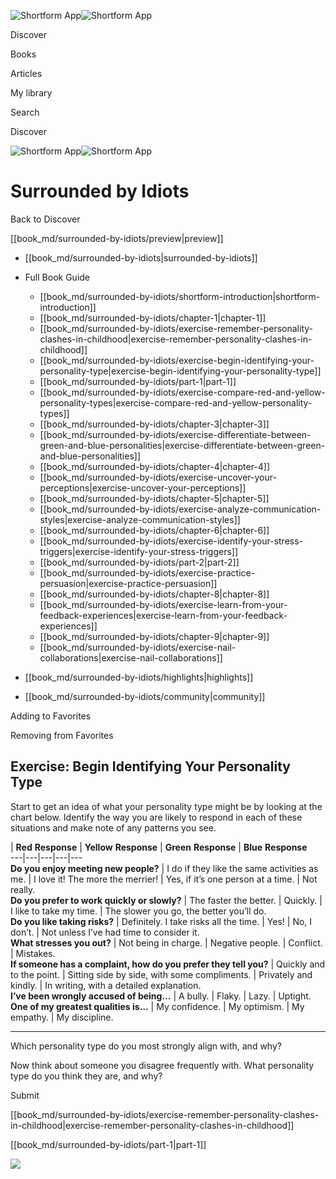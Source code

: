 ![Shortform App](/img/logo.36a2399e.svg)![Shortform App](/img/logo-dark.70c1b072.svg)

Discover

Books

Articles

My library

Search

Discover

![Shortform App](/img/logo.36a2399e.svg)![Shortform App](/img/logo-dark.70c1b072.svg)

# Surrounded by Idiots

Back to Discover

[[book_md/surrounded-by-idiots/preview|preview]]

  * [[book_md/surrounded-by-idiots|surrounded-by-idiots]]
  * Full Book Guide

    * [[book_md/surrounded-by-idiots/shortform-introduction|shortform-introduction]]
    * [[book_md/surrounded-by-idiots/chapter-1|chapter-1]]
    * [[book_md/surrounded-by-idiots/exercise-remember-personality-clashes-in-childhood|exercise-remember-personality-clashes-in-childhood]]
    * [[book_md/surrounded-by-idiots/exercise-begin-identifying-your-personality-type|exercise-begin-identifying-your-personality-type]]
    * [[book_md/surrounded-by-idiots/part-1|part-1]]
    * [[book_md/surrounded-by-idiots/exercise-compare-red-and-yellow-personality-types|exercise-compare-red-and-yellow-personality-types]]
    * [[book_md/surrounded-by-idiots/chapter-3|chapter-3]]
    * [[book_md/surrounded-by-idiots/exercise-differentiate-between-green-and-blue-personalities|exercise-differentiate-between-green-and-blue-personalities]]
    * [[book_md/surrounded-by-idiots/chapter-4|chapter-4]]
    * [[book_md/surrounded-by-idiots/exercise-uncover-your-perceptions|exercise-uncover-your-perceptions]]
    * [[book_md/surrounded-by-idiots/chapter-5|chapter-5]]
    * [[book_md/surrounded-by-idiots/exercise-analyze-communication-styles|exercise-analyze-communication-styles]]
    * [[book_md/surrounded-by-idiots/chapter-6|chapter-6]]
    * [[book_md/surrounded-by-idiots/exercise-identify-your-stress-triggers|exercise-identify-your-stress-triggers]]
    * [[book_md/surrounded-by-idiots/part-2|part-2]]
    * [[book_md/surrounded-by-idiots/exercise-practice-persuasion|exercise-practice-persuasion]]
    * [[book_md/surrounded-by-idiots/chapter-8|chapter-8]]
    * [[book_md/surrounded-by-idiots/exercise-learn-from-your-feedback-experiences|exercise-learn-from-your-feedback-experiences]]
    * [[book_md/surrounded-by-idiots/chapter-9|chapter-9]]
    * [[book_md/surrounded-by-idiots/exercise-nail-collaborations|exercise-nail-collaborations]]
  * [[book_md/surrounded-by-idiots/highlights|highlights]]
  * [[book_md/surrounded-by-idiots/community|community]]



Adding to Favorites 

Removing from Favorites 

## Exercise: Begin Identifying Your Personality Type

Start to get an idea of what your personality type might be by looking at the chart below. Identify the way you are likely to respond in each of these situations and make note of any patterns you see.   
  


|  **Red** **Response** |  **Yellow** **Response** |  **Green** **Response** |  **Blue** **Response**  
---|---|---|---|---  
**Do you enjoy meeting new people?** |  I do if they like the same activities as me.  |  I love it! The more the merrier!  |  Yes, if it’s one person at a time.  |  Not really.   
**Do you prefer to work quickly or slowly?** |  The faster the better.  |  Quickly.  |  I like to take my time.  |  The slower you go, the better you’ll do.   
**Do you like taking risks?** |  Definitely. I take risks all the time.  |  Yes!  |  No, I don’t.  |  Not unless I’ve had time to consider it.   
**What stresses you out?** |  Not being in charge.  |  Negative people.  |  Conflict.  |  Mistakes.   
**If someone has a complaint, how do you prefer they tell you?** |  Quickly and to the point.  |  Sitting side by side, with some compliments.  |  Privately and kindly.  |  In writing, with a detailed explanation.   
**I’ve been wrongly accused of being…** |  A bully.  |  Flaky.  |  Lazy.  |  Uptight.   
**One of my greatest qualities is…** |  My confidence.  |  My optimism.  |  My empathy.  |  My discipline.   
  
* * *

Which personality type do you most strongly align with, and why?

Now think about someone you disagree frequently with. What personality type do you think they are, and why?

Submit 

[[book_md/surrounded-by-idiots/exercise-remember-personality-clashes-in-childhood|exercise-remember-personality-clashes-in-childhood]]

[[book_md/surrounded-by-idiots/part-1|part-1]]

![](https://bat.bing.com/action/0?ti=56018282&Ver=2&mid=c365d9ce-bebb-4a54-9146-4dd35569b790&sid=f30c5e70639211ee87d33f0876d93783&vid=f30c9700639211eeb3a75d830392c94f&vids=0&msclkid=N&pi=0&lg=en-US&sw=800&sh=600&sc=24&nwd=1&tl=Shortform%20%7C%20Book&p=https%3A%2F%2Fwww.shortform.com%2Fapp%2Fbook%2Fsurrounded-by-idiots%2Fexercise-begin-identifying-your-personality-type&r=&lt=350&evt=pageLoad&sv=1&rn=226062)
